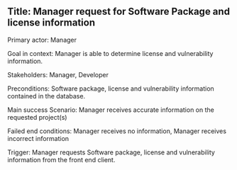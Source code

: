 ## Title: Manager request for Software Package and license information

Primary actor: Manager

Goal in context: Manager is able to determine license and vulnerability information.

Stakeholders: Manager, Developer

Preconditions: Software package, license and vulnerability information contained in the database.
              
Main success Scenario: Manager receives accurate information on the requested project(s)

Failed end conditions: Manager receives no information, 
                       Manager receives incorrect information 

Trigger: Manager requests Software package, license and vulnerability information from the front end client.
